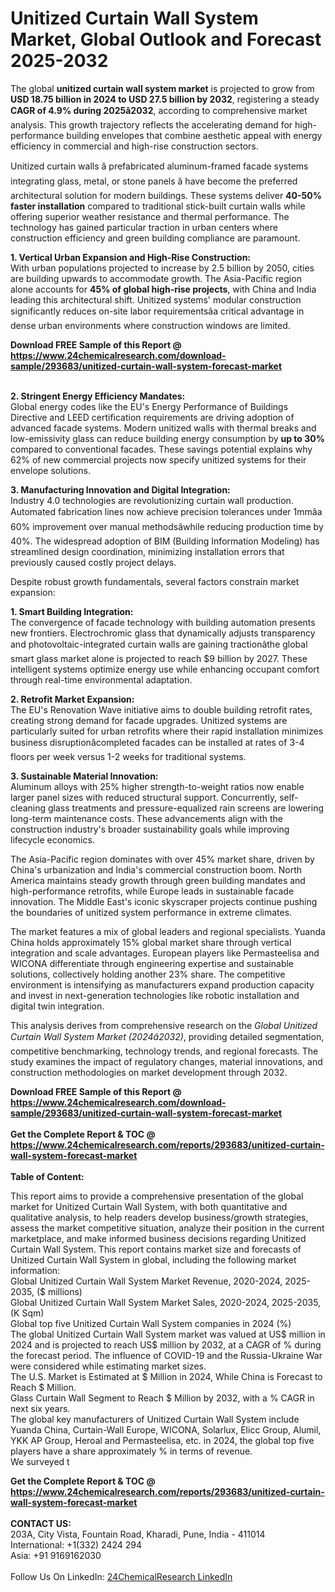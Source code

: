 <h1>Unitized Curtain Wall System Market, Global Outlook and Forecast 2025-2032</h1><p>The global <strong>unitized curtain wall system market</strong> is projected to grow from <strong>USD 18.75 billion in 2024 to USD 27.5 billion by 2032</strong>, registering a steady <strong>CAGR of 4.9% during 2025â2032</strong>, according to comprehensive market analysis. This growth trajectory reflects the accelerating demand for high-performance building envelopes that combine aesthetic appeal with energy efficiency in commercial and high-rise construction sectors.</p><p>Unitized curtain walls â prefabricated aluminum-framed facade systems integrating glass, metal, or stone panels â have become the preferred architectural solution for modern buildings. These systems deliver <strong>40-50% faster installation</strong> compared to traditional stick-built curtain walls while offering superior weather resistance and thermal performance. The technology has gained particular traction in urban centers where construction efficiency and green building compliance are paramount.</p><p><strong>1. Vertical Urban Expansion and High-Rise Construction:</strong><br>
With urban populations projected to increase by 2.5 billion by 2050, cities are building upwards to accommodate growth. The Asia-Pacific region alone accounts for <strong>45% of global high-rise projects</strong>, with China and India leading this architectural shift. Unitized systems' modular construction significantly reduces on-site labor requirementsâa critical advantage in dense urban environments where construction windows are limited.</p><div><b>Download FREE Sample of this Report @ 
            <a href="https://www.24chemicalresearch.com/download-sample/293683/unitized-curtain-wall-system-forecast-market">
            https://www.24chemicalresearch.com/download-sample/293683/unitized-curtain-wall-system-forecast-market</a></b></div><br><p><strong>2. Stringent Energy Efficiency Mandates:</strong><br>
Global energy codes like the EU's Energy Performance of Buildings Directive and LEED certification requirements are driving adoption of advanced facade systems. Modern unitized walls with thermal breaks and low-emissivity glass can reduce building energy consumption by <strong>up to 30%</strong> compared to conventional facades. These savings potential explains why 62% of new commercial projects now specify unitized systems for their envelope solutions.</p><p><strong>3. Manufacturing Innovation and Digital Integration:</strong><br>
Industry 4.0 technologies are revolutionizing curtain wall production. Automated fabrication lines now achieve precision tolerances under 1mmâa 60% improvement over manual methodsâwhile reducing production time by 40%. The widespread adoption of BIM (Building Information Modeling) has streamlined design coordination, minimizing installation errors that previously caused costly project delays.</p><p>Despite robust growth fundamentals, several factors constrain market expansion:</p><p><strong>1. Smart Building Integration:</strong><br>
The convergence of facade technology with building automation presents new frontiers. Electrochromic glass that dynamically adjusts transparency and photovoltaic-integrated curtain walls are gaining tractionâthe global smart glass market alone is projected to reach $9 billion by 2027. These intelligent systems optimize energy use while enhancing occupant comfort through real-time environmental adaptation.</p><p><strong>2. Retrofit Market Expansion:</strong><br>
The EU's Renovation Wave initiative aims to double building retrofit rates, creating strong demand for facade upgrades. Unitized systems are particularly suited for urban retrofits where their rapid installation minimizes business disruptionâcompleted facades can be installed at rates of 3-4 floors per week versus 1-2 weeks for traditional systems.</p><p><strong>3. Sustainable Material Innovation:</strong><br>
Aluminum alloys with 25% higher strength-to-weight ratios now enable larger panel sizes with reduced structural support. Concurrently, self-cleaning glass treatments and pressure-equalized rain screens are lowering long-term maintenance costs. These advancements align with the construction industry's broader sustainability goals while improving lifecycle economics.</p><p>The Asia-Pacific region dominates with over 45% market share, driven by China's urbanization and India's commercial construction boom. North America maintains steady growth through green building mandates and high-performance retrofits, while Europe leads in sustainable facade innovation. The Middle East's iconic skyscraper projects continue pushing the boundaries of unitized system performance in extreme climates.</p><p>The market features a mix of global leaders and regional specialists. Yuanda China holds approximately 15% global market share through vertical integration and scale advantages. European players like Permasteelisa and WICONA differentiate through engineering expertise and sustainable solutions, collectively holding another 23% share. The competitive environment is intensifying as manufacturers expand production capacity and invest in next-generation technologies like robotic installation and digital twin integration.</p><p>This analysis derives from comprehensive research on the <em>Global Unitized Curtain Wall System Market (2024â2032)</em>, providing detailed segmentation, competitive benchmarking, technology trends, and regional forecasts. The study examines the impact of regulatory changes, material innovations, and construction methodologies on market development through 2032.</p><div><b>Download FREE Sample of this Report @ 
            <a href="https://www.24chemicalresearch.com/download-sample/293683/unitized-curtain-wall-system-forecast-market">
            https://www.24chemicalresearch.com/download-sample/293683/unitized-curtain-wall-system-forecast-market</a></b></div><br><div><b>Get the Complete Report & TOC @ 
            <a href="https://www.24chemicalresearch.com/reports/293683/unitized-curtain-wall-system-forecast-market">
            https://www.24chemicalresearch.com/reports/293683/unitized-curtain-wall-system-forecast-market</a></b></div><br>
            <b>Table of Content:</b><p>This report aims to provide a comprehensive presentation of the global market for Unitized Curtain Wall System, with both quantitative and qualitative analysis, to help readers develop business/growth strategies, assess the market competitive situation, analyze their position in the current marketplace, and make informed business decisions regarding Unitized Curtain Wall System. This report contains market size and forecasts of Unitized Curtain Wall System in global, including the following market information:<br />
Global Unitized Curtain Wall System Market Revenue, 2020-2024, 2025-2035, ($ millions)<br />
Global Unitized Curtain Wall System Market Sales, 2020-2024, 2025-2035, (K Sqm)<br />
Global top five Unitized Curtain Wall System companies in 2024 (%)<br />
The global Unitized Curtain Wall System market was valued at US$ million in 2024 and is projected to reach US$ million by 2032, at a CAGR of % during the forecast period. The influence of COVID-19 and the Russia-Ukraine War were considered while estimating market sizes.<br />
The U.S. Market is Estimated at $ Million in 2024, While China is Forecast to Reach $ Million.<br />
Glass Curtain Wall Segment to Reach $ Million by 2032, with a % CAGR in next six years.<br />
The global key manufacturers of Unitized Curtain Wall System include Yuanda China, Curtain-Wall Europe, WICONA, Solarlux, Elicc Group, Alumil, YKK AP Group, Heroal and Permasteelisa, etc. in 2024, the global top five players have a share approximately % in terms of revenue.<br />
We surveyed t</p><div><b>Get the Complete Report & TOC @ 
            <a href="https://www.24chemicalresearch.com/reports/293683/unitized-curtain-wall-system-forecast-market">
            https://www.24chemicalresearch.com/reports/293683/unitized-curtain-wall-system-forecast-market</a></b></div><br><b>CONTACT US:</b><br>
            203A, City Vista, Fountain Road, Kharadi, Pune, India - 411014<br>
            International: +1(332) 2424 294<br>
            Asia: +91 9169162030 <br><br>
            Follow Us On LinkedIn: <a href="https://www.linkedin.com/company/24chemicalresearch/">24ChemicalResearch LinkedIn</a>